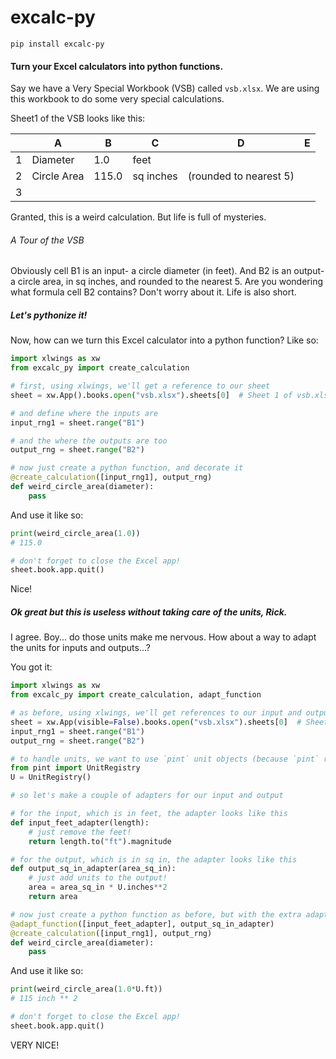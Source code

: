 # excalc-py

`pip install excalc-py`

#### Turn your Excel calculators into python functions.

Say we have a Very Special Workbook (VSB) called `vsb.xlsx`. We are using this workbook to do some very special calculations.

Sheet1 of the VSB looks like this:

|   | A           | B     | C         | D                      | E |
|---|-------------|-------|-----------|------------------------|---|
| 1 | Diameter    | 1.0   | feet      |                        |   |
| 2 | Circle Area | 115.0 | sq inches | (rounded to nearest 5) |   |
| 3 |             |       |           |                        |   |

Granted, this is a weird calculation. But life is full of mysteries.

###### A Tour of the VSB

Obviously cell B1 is an input- a circle diameter (in feet). And B2 is an output- a circle area, in sq inches, and rounded to the nearest 5. Are you wondering what formula cell B2 contains? Don't worry about it. Life is also short.

##### Let's pythonize it!

Now, how can we turn this Excel calculator into a python function? Like so:

```python
import xlwings as xw
from excalc_py import create_calculation

# first, using xlwings, we'll get a reference to our sheet
sheet = xw.App().books.open("vsb.xlsx").sheets[0]  # Sheet 1 of vsb.xlsx

# and define where the inputs are
input_rng1 = sheet.range("B1")

# and the where the outputs are too
output_rng = sheet.range("B2")

# now just create a python function, and decorate it
@create_calculation([input_rng1], output_rng)
def weird_circle_area(diameter):
    pass
```

And use it like so:

```python
print(weird_circle_area(1.0))
# 115.0

# don't forget to close the Excel app!
sheet.book.app.quit()
```

Nice!

##### Ok great but this is useless without taking care of the units, Rick.

I agree. Boy... do those units make me nervous. How about a way to adapt the units for inputs and outputs...?

You got it:

```python
import xlwings as xw
from excalc_py import create_calculation, adapt_function

# as before, using xlwings, we'll get references to our input and output locations
sheet = xw.App(visible=False).books.open("vsb.xlsx").sheets[0]  # Sheet 1 of vsb.xlsx
input_rng1 = sheet.range("B1")
output_rng = sheet.range("B2")

# to handle units, we want to use `pint` unit objects (because `pint` rules)
from pint import UnitRegistry
U = UnitRegistry()

# so let's make a couple of adapters for our input and output

# for the input, which is in feet, the adapter looks like this
def input_feet_adapter(length):
    # just remove the feet!
    return length.to("ft").magnitude

# for the output, which is in sq in, the adapter looks like this
def output_sq_in_adapter(area_sq_in):
    # just add units to the output!
    area = area_sq_in * U.inches**2
    return area

# now just create a python function as before, but with the extra adapter decorator
@adapt_function([input_feet_adapter], output_sq_in_adapter)
@create_calculation([input_rng1], output_rng)
def weird_circle_area(diameter):
    pass
```

And use it like so:

```python
print(weird_circle_area(1.0*U.ft))
# 115 inch ** 2

# don't forget to close the Excel app!
sheet.book.app.quit()
```

VERY NICE!
